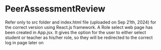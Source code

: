 # PeerAssessmentReview
Refer only to src folder and index.html file (uploaded on Sep 21th, 2024) for the correct version using React.js framework.
A Role select web page has been created in App.jsx.
It gives the option for the user to either select student or teacher as his/her role, so they will be redirected to the correct log in page later on
